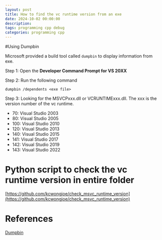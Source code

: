 ```yaml
---
layout: post
title: How to find the vc runtime version from an exe
date: 2024-10-02 00:00:00
description:
tags: programming cpp debug
categories: programming cpp
---
```


#Using Dumpbin

Microsoft provided a build tool called `dumpbin` to display information from exe.

Step 1: Open the **Developer Command Prompt for VS 20XX**

Step 2: Run the following command

```shell
dumpbin /dependents <exe file>
```

Step 3: Looking for the MSVCPxxx.dll or VCRUNTIMExxx.dll. The xxx is the version number of the vc runtime.

- 70:  Visual Studio 2003
- 80:  Visual Studio 2005
- 100: Visual Studio 2010
- 120: Visual Studio 2013
- 140: Visual Studio 2015
- 141: Visual Studio 2017
- 142: Visual Studio 2019
- 143: Visual Studio 2022

# Python script to check the vc runtime version in entire folder

[https://github.com/kcwongjoe/check_msvc_runtime_version](https://github.com/kcwongjoe/check_msvc_runtime_version)

# References

[Dumpbin](https://learn.microsoft.com/en-us/cpp/build/reference/dumpbin-command-line)